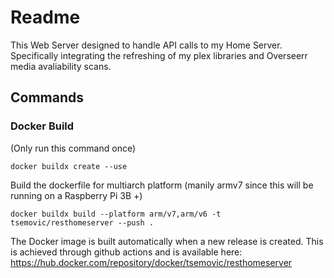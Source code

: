 # Readme

This Web Server designed to handle API calls to my Home Server. Specifically integrating the refreshing of my plex libraries and Overseerr media avaliability scans.

## Commands

### Docker Build

(Only run this command once)

```
docker buildx create --use
```

Build the dockerfile for multiarch platform (manily armv7 since this will be running on a Raspberry Pi 3B +)

```
docker buildx build --platform arm/v7,arm/v6 -t tsemovic/resthomeserver --push .
```

The Docker image is built automatically when a new release is created. This is achieved through github actions and is available here: https://hub.docker.com/repository/docker/tsemovic/resthomeserver
